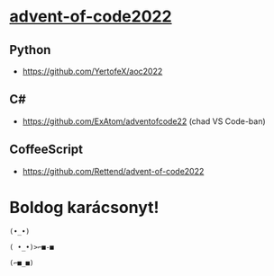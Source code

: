 # [advent-of-code2022](https://adventofcode.com/)

## Python
- https://github.com/YertofeX/aoc2022

## C#
- https://github.com/ExAtom/adventofcode22 (chad VS Code-ban)

## CoffeeScript
- https://github.com/Rettend/advent-of-code2022

# Boldog karácsonyt!

```
(•_•)

( •_•)>⌐■-■

(⌐■_■)
```
